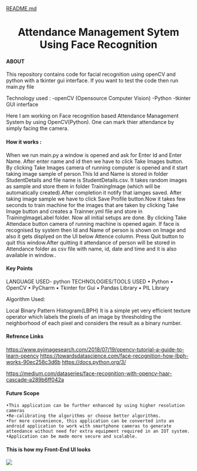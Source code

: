 [README.md](https://github.com/progressiveprogram1/Face-recognization-online-attendance-system/files/8598467/README.md)
<h1 align="center">Attendance Management Sytem Using Face Recognition</h1>

#### ABOUT

This repository contains code for facial recognition using openCV and python with a tkinter gui interface. If you want to test the code then run main.py file

Technology used : -openCV (Opensource Computer Vision) -Python -tkinter GUI interface

Here I am working on Face recognition based Attendance Management System by using OpenCV(Python). One can mark thier attendance by simply facing the camera.

#### How it works :

When we run main.py a window is opened and ask for Enter Id and Enter Name. After enter name and id then we have to click Take Images button. By clicking Take Images camera of running computer is opened and it start taking image sample of person.This Id and Name is stored in folder StudentDetails and file name is StudentDetails.csv. It takes random images as sample and store them in folder TrainingImage (which will be automatically created).After completion it notify that iamges saved. After taking image sample we have to click Save Profile button.Now it takes few seconds to train machine for the images that are taken by clicking Take Image button and creates a Trainner.yml file and store in TrainingImageLabel folder. Now all initial setups are done. By clicking Take Attendace button camera of running machine is opened again. If face is recognised by system then Id and Name of person is shown on Image and also it gets displyed on the UI below Attence column. Press Quit button to quit this window.After quitting it attendance of person will be stored in Attendance folder as csv file with name, id, date and time and it is also available in window..

#### Key Points

LANGUAGE USED- python
TECHNOLOGIES/TOOLS USED
• Python
• OpenCV
• PyCharm
• Tkinter for Gui
• Pandas Library
• PIL Library

Algorithm Used:

Local Binary Pattern Histogram(LBPH) 
It is a simple yet very efficient texture operator which labels the pixels of an
image by thresholding the neighborhood of each pixel and considers the result as a binary number.


#### Refrence Links

https://www.pyimagesearch.com/2018/07/19/opencv-tutorial-a-guide-to-learn-opencv
https://towardsdatascience.com/face-recognition-how-lbph-works-90ec258c3d6b
https://docs.python.org/3/

https://medium.com/dataseries/face-recognition-with-opencv-haar-cascade-a289b6ff042a

#### Future Scope

	•This application can be further enhanced by using higher resolution cameras
	•Re-calibrating the algorithms or choose better algorithms.
	•For more convenience, this application can be converted into an android application to work with smartphone cameras to generate attendance without need for extra equipment required in an IOT system.
	•Application can be made more secure and scalable.

#### This is how my Front-End UI looks
<img src="https://github.com/akashmittal18/FaceRecognitionAttendance/blob/master/FaceAttendace.png">



